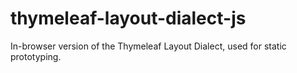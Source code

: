 thymeleaf-layout-dialect-js
===========================

In-browser version of the Thymeleaf Layout Dialect, used for static prototyping.
